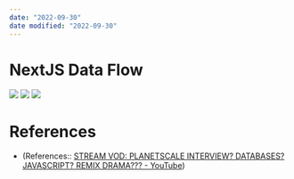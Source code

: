 ```yaml
---
date: "2022-09-30"
date modified: "2022-09-30"
---
```


# NextJS Data Flow
![](https://i.imgur.com/hq9EwS8.jpg)
![](https://i.imgur.com/pd3q2zh.jpg)
![](https://i.imgur.com/Li7coYI.jpg)

# References
- (References:: [STREAM VOD: PLANETSCALE INTERVIEW? DATABASES? JAVASCRIPT? REMIX DRAMA??? - YouTube](https://youtu.be/C234RHz6rEY?t=13209))
